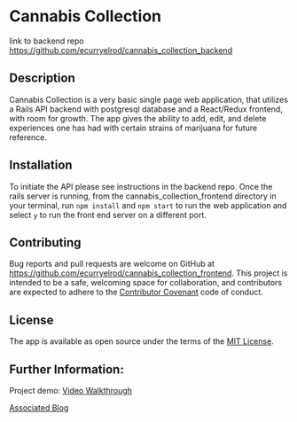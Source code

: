 # Cannabis Collection
link to backend repo https://github.com/ecurryelrod/cannabis_collection_backend

## Description
Cannabis Collection is a very basic single page web application, that utilizes a Rails API backend with postgresql database and a React/Redux frontend, with room for growth. The app gives the ability to add, edit, and delete experiences one has had with certain strains of marijuana for future reference.

## Installation
To initiate the API please see instructions in the backend repo. Once the rails server is running, from the cannabis_collection_frontend directory in your terminal, run `npm install` and `npm start` to run the web application and select `y` to run the front end server on a different port. 

## Contributing
Bug reports and pull requests are welcome on GitHub at https://github.com/ecurryelrod/cannabis_collection_frontend. This project is intended to be a safe, welcoming space for collaboration, and contributors are expected to adhere to the [Contributor Covenant](http://contributor-covenant.org) code of conduct.

## License

The app is available as open source under the terms of the [MIT License](https://opensource.org/licenses/MIT).

## Further Information:

Project demo:
[Video Walkthrough]()

[Associated Blog]()
